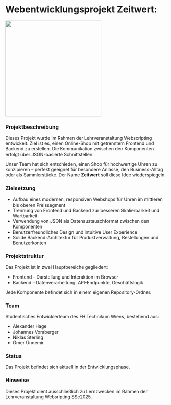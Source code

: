 # Webentwicklungsprojekt Zeitwert:
<img src="https://github.com/user-attachments/assets/7f7d81f7-6ec8-4c57-99d5-44cd0d7c8b79" width="300"/>

### Projektbeschreibung

Dieses Projekt wurde im Rahmen der Lehrveranstaltung Webscripting entwickelt. 
Ziel ist es, einen Online-Shop mit getrenntem Frontend und Backend zu erstellen. Die Kommunikation zwischen den Komponenten erfolgt über JSON-basierte Schnittstellen.

Unser Team hat sich entschieden, einen Shop für hochwertige Uhren zu konzipieren – perfekt geeignet für besondere Anlässe, den Business-Alltag oder als Sammlerstücke.
Der Name **Zeitwert** soll diese Idee wiederspiegeln.

### Zielsetzung

- Aufbau eines modernen, responsiven Webshops für Uhren im mittleren bis oberen Preissegment
- Trennung von Frontend und Backend zur besseren Skalierbarkeit und Wartbarkeit
- Verwendung von JSON als Datenaustauschformat zwischen den Komponenten
- Benutzerfreundliches Design und intuitive User Experience
- Solide Backend-Architektur für Produktverwaltung, Bestellungen und Benutzerkonten

### Projektstruktur

Das Projekt ist in zwei Hauptbereiche gegliedert:
- Frontend – Darstellung und Interaktion im Browser
- Backend – Datenverarbeitung, API-Endpunkte, Geschäftslogik

Jede Komponente befindet sich in einem eigenen Repository-Ordner.

### Team
Studentisches Entwicklerteam des FH Technikum Wiens, bestehend aus:

- Alexander Hage
- Johannes Voraberger
- Niklas Sterling
- Ömer Ündemir

### Status
Das Projekt befindet sich aktuell in der Entwicklungsphase.

### Hinweise
Dieses Projekt dient ausschließlich zu Lernzwecken im Rahmen der Lehrveranstaltung Websripting SSe2025.
